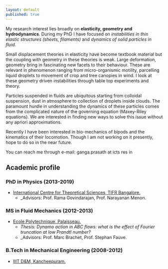 ```yaml
---
layout: default
published: true
---
```

My research interest lies broadly on **elasticity, geometry and hydrodynamics**. During my PhD I have focused on _instabilities in thin elastic structures (sheets, filaments)_ and _dynamics of solid particles in fluid_.

Small displacement theories in elasticity have become textbook material but the coupling with geometry in these theories is weak. Large deformation, geometry bring in fascinating new facets to their behaviour. These are relevant in phenomenon ranging from micro-organismic motility, parcelling liquid droplets to movement of crop and tree canopies in wind. I look at these geometry driven instabilities through table top experiments and theory.

Particles suspended in fluids are ubiquitous starting from colloidal suspension, dust in atmosphere to collection of droplets inside clouds. The paramount hurdle in understanding the dynamics of these particles comes from the complicated nature of the governing equation (Maxey-Riley equations). We are interested in finding new ways to solve this issue without any apriori approximations.

Recently I have been interested in bio-mechanics of bipods and the kinematics of their locomotion. Though I am not working on it presently, hope to do so in the near future.

You can reach me through e-mail: ganga.prasath at icts res in

## [](#header-2)Academic profile
### [](#header-3) PhD in Physics (2013-2019)
* [International Centre for Theoretical Sciences, TIFR Bangalore.](http://www.icts.res.in)
	- _Advisors: Prof. Rama Govindarajan, Prof. Narayanan Menon.

### [](#header-3) MS in Fluid Mechanics (2012-2013)
* [Ecole Polytechnique, Palaisseau.](https://www.polytechnique.edu)
	- _Thesis: Dynamo action in ABC flows: what is the effect of Fourier truncation at low Prandtl number?_
   	- _Advisors: Prof. Marc Brachet, Prof. Stephan Fauve.

### [](#header-3) B.Tech in Mechanical Engineering (2008-2012)
* [IIIT D&M, Kancheepuram.](http://iiitdm.ac.in)
